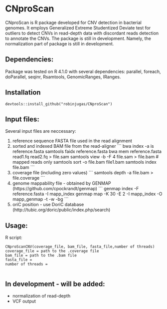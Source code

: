 # CNproScan
CNproScan is R package developed for CNV detection in bacterial genomes. It employs Generalized Extreme Studentized Deviate test for outliers to detect CNVs in read-depth data with discordant reads detection to annotate the CNVs. 
The package is still in development. Namely, the normalization part of package is still in development. 

## Dependencies:
Package was tested on R 4.1.0 with several dependencies: parallel, foreach, doParallel, seqinr, Rsamtools, GenomicRanges, IRanges. 

## Installation
```
devtools::install_github("robinjugas/CNproScan")
```


## Input files:
Several input files are neccessary:
<ol>
<li>reference sequence FASTA file used in the read alignment</li>
<li>sorted and indexed BAM file from the read-aligner
```
bwa index -a is reference.fasta
samtools faidx reference.fasta
bwa mem reference.fasta read1.fq read2.fq > file.sam
samtools view -b -F 4 file.sam > file.bam # mapped reads only
samtools sort -o file.bam file1.bam
samtools index file.bam
```
</li>
<li>coverage file (including zero values)
```
samtools depth -a file.bam > file.coverage
```
</li>
<li>genome mappability file - obtained by GENMAP (https://github.com/cpockrandt/genmap)
```
genmap index -F reference.fasta -I mapp_index
genmap map -K 30 -E 2 -I mapp_index -O mapp_genmap -t -w -bg
```
</li>
<li>oriC position - use DoriC database (http://tubic.org/doric/public/index.php/search)</li>
</ol>

## Usage:
R script:
```
CNproScanCNV(coverage_file, bam_file, fasta_file,number of threads)
coverage_file = path to the .coverage file
bam_file = path to the .bam file
fasta_file = 
number of threads = 


```

## In development - will be added:
<ul>
<li>normalization of read-depth</li>
<li>VCF output</li>
</ul>
